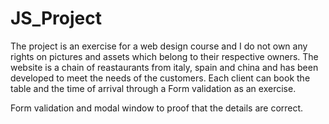 
# JS_Project
The project is an exercise for a web design course and I do not own any rights on pictures and assets which belong to their respective owners.
The website is a chain of reastaurants from italy, spain and china and has been developed to meet the needs of the customers.
Each client can book the table and the time of arrival through a Form validation as an exercise.

Form validation and modal window to proof that the details are correct.
